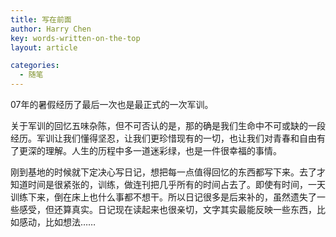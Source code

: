 ```yaml
---
title: 写在前面
author: Harry Chen
key: words-written-on-the-top
layout: article

categories:
  - 随笔
---
```


  07年的暑假经历了最后一次也是最正式的一次军训。

  关于军训的回忆五味杂陈，但不可否认的是，那的确是我们生命中不可或缺的一段经历。军训让我们懂得坚忍，让我们更珍惜现有的一切，也让我们对青春和自由有了更深的理解。人生的历程中多一道迷彩绿，也是一件很幸福的事情。

  刚到基地的时候就下定决心写日记，想把每一点值得回忆的东西都写下来。去了才知道时间是很紧张的，训练，做连刊把几乎所有的时间占去了。即使有时间，一天训练下来，倒在床上也什么事都不想干。所以日记很多是后来补的，虽然遗失了一些感受，但还算真实。日记现在读起来也很亲切，文字其实最能反映一些东西，比如感动，比如想法……
